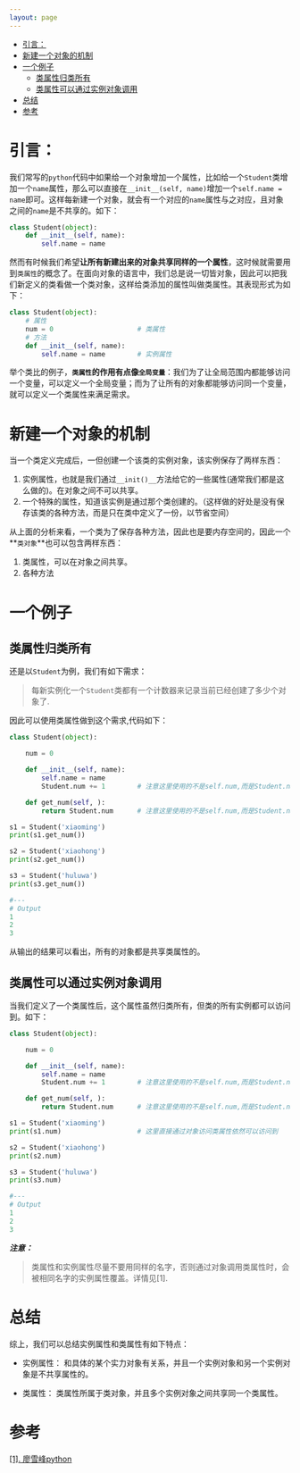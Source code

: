 ```yaml
---
layout: page
---
```


- [引言：](#引言)
- [新建一个对象的机制](#新建一个对象的机制)
- [一个例子](#一个例子)
  - [类属性归类所有](#类属性归类所有)
  - [类属性可以通过实例对象调用](#类属性可以通过实例对象调用)
- [总结](#总结)
- [参考](#参考)

# 引言：

我们常写的`python`代码中如果给一个对象增加一个属性，比如给一个`Student`类增加一个`name`属性，那么可以直接在`__init__(self, name)`增加一个`self.name = name`即可。这样每新建一个对象，就会有一个对应的`name`属性与之对应，且对象之间的`name`是不共享的。如下：

```python
class Student(object):
    def __init__(self, name):
        self.name = name
```

然而有时候我们希望**让所有新建出来的对象共享同样的一个属性**，这时候就需要用到`类属性`的概念了。在面向对象的语言中，我们总是说一切皆对象，因此可以把我们新定义的类看做一个类对象，这样给类添加的属性叫做类属性。其表现形式为如下：

```python
class Student(object):
    # 属性
    num = 0                     # 类属性
    # 方法
    def __init__(self, name):
        self.name = name        # 实例属性
```

举个类比的例子，**`类属性`的作用有点像`全局变量`**：我们为了让全局范围内都能够访问一个变量，可以定义一个全局变量；而为了让所有的对象都能够访问同一个变量，就可以定义一个类属性来满足需求。

<!-- more -->

# 新建一个对象的机制

当一个类定义完成后，一但创建一个该类的实例对象，该实例保存了两样东西：
1. 实例属性，也就是我们通过`__init()__`方法给它的一些属性(通常我们都是这么做的)。在对象之间不可以共享。
2. 一个特殊的属性，知道该实例是通过那个类创建的。（这样做的好处是没有保存该类的各种方法，而是只在类中定义了一份，以节省空间）

从上面的分析来看，一个类为了保存各种方法，因此也是要内存空间的，因此一个**`类对象`**也可以包含两样东西：
1. 类属性，可以在对象之间共享。
2. 各种方法

# 一个例子
## 类属性归类所有
还是以`Student`为例，我们有如下需求：

> 每新实例化一个`Student`类都有一个计数器来记录当前已经创建了多少个对象了.

因此可以使用类属性做到这个需求,代码如下：
```python
class Student(object):

    num = 0

    def __init__(self, name):
        self.name = name
        Student.num += 1        # 注意这里使用的不是self.num,而是Student.num

    def get_num(self, ):
        return Student.num      # 注意这里使用的不是self.num,而是Student.num 

s1 = Student('xiaoming')
print(s1.get_num())

s2 = Student('xiaohong')
print(s2.get_num())

s3 = Student('huluwa')
print(s3.get_num())

#---
# Output
1
2
3
```
从输出的结果可以看出，所有的对象都是共享类属性的。

## 类属性可以通过实例对象调用
当我们定义了一个类属性后，这个属性虽然归类所有，但类的所有实例都可以访问到。如下：
```python
class Student(object):

    num = 0

    def __init__(self, name):
        self.name = name
        Student.num += 1        # 注意这里使用的不是self.num,而是Student.num

    def get_num(self, ):
        return Student.num      # 注意这里使用的不是self.num,而是Student.num 

s1 = Student('xiaoming')
print(s1.num)                   # 这里直接通过对象访问类属性依然可以访问到

s2 = Student('xiaohong')
print(s2.num)

s3 = Student('huluwa')
print(s3.num)

#---
# Output
1
2
3
```
***注意：*** 
> 类属性和实例属性尽量不要用同样的名字，否则通过对象调用类属性时，会被相同名字的实例属性覆盖。详情见[1].

# 总结
综上，我们可以总结实例属性和类属性有如下特点：

- 实例属性：
    和具体的某个实力对象有关系，并且一个实例对象和另一个实例对象是不共享属性的。

- 类属性：
    类属性所属于类对象，并且多个实例对象之间共享同一个类属性。

# 参考
[\[1\]. 廖雪峰python](https://www.liaoxuefeng.com/wiki/0014316089557264a6b348958f449949df42a6d3a2e542c000)